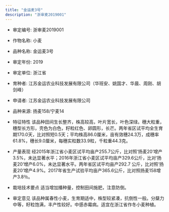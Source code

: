 ```yaml
---
title: "金运麦3号"
description: "浙审麦2019001"
---
```

* 审定编号:  浙审麦2019001

*  作物名称:  小麦

*  品种名称:  金运麦3号

*  审定年份:  2019

*  审定单位:  浙江省

* 育种者:  江苏金运农业科技发展有限公司（华班安、姚国才、华晨、周刚、胡剑峰）

*  申请者:  江苏金运农业科技发展有限公司

*  品种来源:  扬麦158/宁麦14

*  特征特性
该品种田间生长整齐，株高较高，叶片宽长，叶色深绿。穗大粒重，穗型长方形，壳色为白色，籽粒红色、卵圆形，长芒。两年省区试平均全生育期170.0天，比对照短0.5天；平均株高86.0厘米，亩有效穗24.3万，成穗率61.8%，穗长9.0厘米，每穗实粒数33.9粒，千粒重44.3克。

*  产量表现
经2015年浙江省小麦区试平均亩产255.7公斤，比对照‘扬麦20’增产3.5%，未达显著水平；2016年浙江省小麦区试平均亩产329.6公斤，比对‘扬麦20’增产6.0%，未达显著水平。两年省区试平均亩产292.7 公斤，比对照‘扬麦20’增产4.9%。2017年省生产试验平均亩产365.6公斤，比对照扬麦158增产3.8％。

*  栽培技术要点
适当增加播种量，控制田间施肥，注意防倒。

*  审定意见
该品种属春性小麦，生育期适中，株型较紧凑，抗倒性一般。分蘖力中等，籽粒饱满，丰产性较好。中感赤霉病。适宜在浙江省作冬小麦种植。
